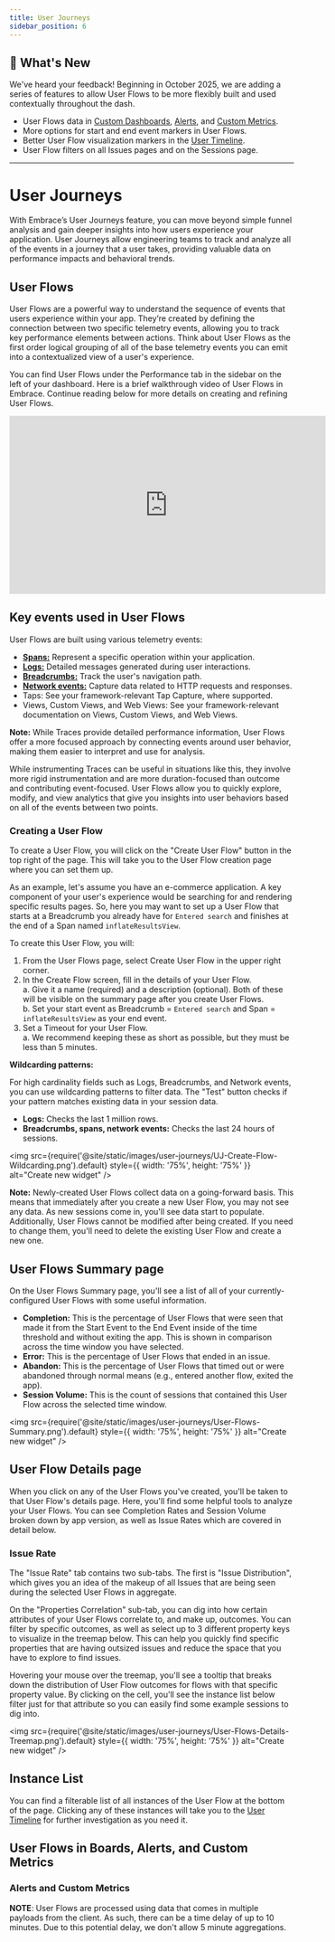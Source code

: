 ```yaml
---
title: User Journeys
sidebar_position: 6
---
```


## :tada: What's New

We've heard your feedback! Beginning in October 2025, we are adding a series of features to allow User Flows to be more flexibly built and used contextually throughout the dash.

- User Flows data in [Custom Dashboards](/product/boards/custom-dashboards.md), [Alerts](/product/alerting.md), and [Custom Metrics](/custom-metrics-api/getting-started.md).
- More options for start and end event markers in User Flows.
- Better User Flow visualization markers in the [User Timeline](/product/sessions/user-timeline.md).
- User Flow filters on all Issues pages and on the Sessions page.

---

# User Journeys

With Embrace’s User Journeys feature, you can move beyond simple funnel analysis and gain deeper insights into how users experience your application. User Journeys allow engineering teams to track and analyze all of the events in a journey that a user takes, providing valuable data on performance impacts and behavioral trends.

## User Flows

User Flows are a powerful way to understand the sequence of events that users experience within your app. They’re created by defining the connection between two specific telemetry events, allowing you to track key performance elements between actions. Think about User Flows as the first order logical grouping of all of the base telemetry events you can emit into a contextualized view of a user's experience.

You can find User Flows under the Performance tab in the sidebar on the left of your dashboard. Here is a brief walkthrough video of User Flows in Embrace. Continue reading below for more details on creating and refining User Flows.

<div>
    <iframe width="560" height="315" src="https://www.youtube.com/embed/_2yXGHfpW70" title="YouTube video player" frameborder="0" allow="accelerometer; autoplay; clipboard-write; encrypted-media; gyroscope; picture-in-picture; web-share" referrerpolicy="strict-origin-when-cross-origin" allowfullscreen></iframe>
</div>

## Key events used in User Flows

User Flows are built using various telemetry events:

- [**Spans:**](/product/traces/technical-details) Represent a specific operation within your application.
- [**Logs:**](/product/logs/) Detailed messages generated during user interactions.
- [**Breadcrumbs:**](/android/features/breadcrumbs) Track the user's navigation path.
- [**Network events:**](/product/network/network-monitoring/) Capture data related to HTTP requests and responses.
- Taps: See your framework-relevant Tap Capture, where supported.
- Views, Custom Views, and Web Views: See your framework-relevant documentation on Views, Custom Views, and Web Views.

**Note:** While Traces provide detailed performance information, User Flows offer a more focused approach by connecting events around user behavior, making them easier to interpret and use for analysis.

While instrumenting Traces can be useful in situations like this, they involve more rigid instrumentation and are more duration-focused than outcome and contributing event-focused. User Flows allow you to quickly explore, modify, and view analytics that give you insights into user behaviors based on all of the events between two points.

### Creating a User Flow

To create a User Flow, you will click on the "Create User Flow" button in the top right of the page. This will take you to the User Flow creation page where you can set them up.

As an example, let's assume you have an e-commerce application. A key component of your user's experience would be searching for and rendering specific results pages. So, here you may want to set up a User Flow that starts at a Breadcrumb you already have for `Entered search` and finishes at the end of a Span named `inflateResultsView`.

To create this User Flow, you will:

1. From the User Flows page, select Create User Flow in the upper right corner.
2. In the Create Flow screen, fill in the details of your User Flow. \
   a. Give it a name (required) and a description (optional). Both of these will be visible on the summary page after you create User Flows.\
   b. Set your start event as Breadcrumb = `Entered search` and Span = `inflateResultsView` as your end event.
3. Set a Timeout for your User Flow.\
   a. We recommend keeping these as short as possible, but they must be less than 5 minutes.

**Wildcarding patterns:**

For high cardinality fields such as Logs, Breadcrumbs, and Network events, you can use wildcarding patterns to filter data. The "Test" button checks if your pattern matches existing data in your session data.

- **Logs:** Checks the last 1 million rows.
- **Breadcrumbs, spans, network events:** Checks the last 24 hours of sessions.

<img src={require('@site/static/images/user-journeys/UJ-Create-Flow-Wildcarding.png').default} style={{ width: '75%', height: '75%' }} alt="Create new widget" />

**Note:** Newly-created User Flows collect data on a going-forward basis. This means that immediately after you create a new User Flow, you may not see any data. As new sessions come in, you'll see data start to populate. Additionally, User Flows cannot be modified after being created. If you need to change them, you'll need to delete the existing User Flow and create a new one.

## User Flows Summary page

On the User Flows Summary page, you'll see a list of all of your currently-configured User Flows with some useful information.

- **Completion:** This is the percentage of User Flows that were seen that made it from the Start Event to the End Event inside of the time threshold and without exiting the app. This is shown in comparison across the time window you have selected.
- **Error:** This is the percentage of User Flows that ended in an issue.
- **Abandon:** This is the percentage of User Flows that timed out or were abandoned through normal means (e.g., entered another flow, exited the app).
- **Session Volume:** This is the count of sessions that contained this User Flow across the selected time window.

<img src={require('@site/static/images/user-journeys/User-Flows-Summary.png').default} style={{ width: '75%', height: '75%' }} alt="Create new widget" />

## User Flow Details page

When you click on any of the User Flows you've created, you'll be taken to that User Flow's details page. Here, you'll find some helpful tools to analyze your User Flows. You can see Completion Rates and Session Volume broken down by app version, as well as Issue Rates which are covered in detail below.

### Issue Rate

The "Issue Rate" tab contains two sub-tabs. The first is "Issue Distribution", which gives you an idea of the makeup of all Issues that are being seen during the selected User Flows in aggregate.

On the "Properties Correlation" sub-tab, you can dig into how certain attributes of your User Flows correlate to, and make up, outcomes. You can filter by specific outcomes, as well as select up to 3 different property keys to visualize in the treemap below. This can help you quickly find specific properties that are having outsized issues and reduce the space that you have to explore to find issues.

Hovering your mouse over the treemap, you'll see a tooltip that breaks down the distribution of User Flow outcomes for flows with that specific property value. By clicking on the cell, you'll see the instance list below filter just for that attribute so you can easily find some example sessions to dig into.

<img src={require('@site/static/images/user-journeys/User-Flows-Details-Treemap.png').default} style={{ width: '75%', height: '75%' }} alt="Create new widget" />

## Instance List

You can find a filterable list of all instances of the User Flow at the bottom of the page. Clicking any of these instances will take you to the [User Timeline](/product/sessions/user-timeline.md) for further investigation as you need it.

## User Flows in Boards, Alerts, and Custom Metrics

### Alerts and Custom Metrics

**NOTE**: User Flows are processed using data that comes in multiple payloads from the client. As such, there can be a time delay of up to 10 minutes. Due to this potential delay, we don't allow 5 minute aggregations.
